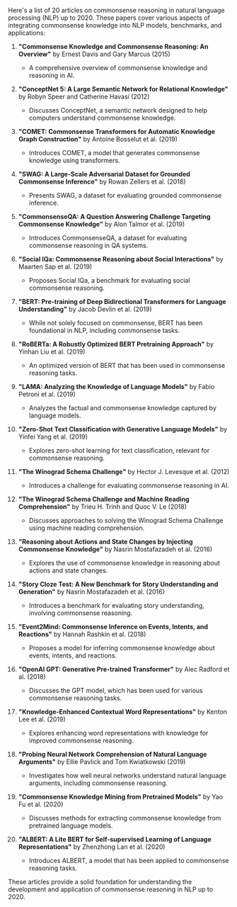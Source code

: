 Here's a list of 20 articles on commonsense reasoning in natural language processing (NLP) up to 2020. These papers cover various aspects of integrating commonsense knowledge into NLP models, benchmarks, and applications:

1. **"Commonsense Knowledge and Commonsense Reasoning: An Overview"** by Ernest Davis and Gary Marcus (2015)
   - A comprehensive overview of commonsense knowledge and reasoning in AI.

2. **"ConceptNet 5: A Large Semantic Network for Relational Knowledge"** by Robyn Speer and Catherine Havasi (2012)
   - Discusses ConceptNet, a semantic network designed to help computers understand commonsense knowledge.

3. **"COMET: Commonsense Transformers for Automatic Knowledge Graph Construction"** by Antoine Bosselut et al. (2019)
   - Introduces COMET, a model that generates commonsense knowledge using transformers.

4. **"SWAG: A Large-Scale Adversarial Dataset for Grounded Commonsense Inference"** by Rowan Zellers et al. (2018)
   - Presents SWAG, a dataset for evaluating grounded commonsense inference.

5. **"CommonsenseQA: A Question Answering Challenge Targeting Commonsense Knowledge"** by Alon Talmor et al. (2019)
   - Introduces CommonsenseQA, a dataset for evaluating commonsense reasoning in QA systems.

6. **"Social IQa: Commonsense Reasoning about Social Interactions"** by Maarten Sap et al. (2019)
   - Proposes Social IQa, a benchmark for evaluating social commonsense reasoning.

7. **"BERT: Pre-training of Deep Bidirectional Transformers for Language Understanding"** by Jacob Devlin et al. (2019)
   - While not solely focused on commonsense, BERT has been foundational in NLP, including commonsense tasks.

8. **"RoBERTa: A Robustly Optimized BERT Pretraining Approach"** by Yinhan Liu et al. (2019)
   - An optimized version of BERT that has been used in commonsense reasoning tasks.

9. **"LAMA: Analyzing the Knowledge of Language Models"** by Fabio Petroni et al. (2019)
   - Analyzes the factual and commonsense knowledge captured by language models.

10. **"Zero-Shot Text Classification with Generative Language Models"** by Yinfei Yang et al. (2019)
    - Explores zero-shot learning for text classification, relevant for commonsense reasoning.

11. **"The Winograd Schema Challenge"** by Hector J. Levesque et al. (2012)
    - Introduces a challenge for evaluating commonsense reasoning in AI.

12. **"The Winograd Schema Challenge and Machine Reading Comprehension"** by Trieu H. Trinh and Quoc V. Le (2018)
    - Discusses approaches to solving the Winograd Schema Challenge using machine reading comprehension.

13. **"Reasoning about Actions and State Changes by Injecting Commonsense Knowledge"** by Nasrin Mostafazadeh et al. (2016)
    - Explores the use of commonsense knowledge in reasoning about actions and state changes.

14. **"Story Cloze Test: A New Benchmark for Story Understanding and Generation"** by Nasrin Mostafazadeh et al. (2016)
    - Introduces a benchmark for evaluating story understanding, involving commonsense reasoning.

15. **"Event2Mind: Commonsense Inference on Events, Intents, and Reactions"** by Hannah Rashkin et al. (2018)
    - Proposes a model for inferring commonsense knowledge about events, intents, and reactions.

16. **"OpenAI GPT: Generative Pre-trained Transformer"** by Alec Radford et al. (2018)
    - Discusses the GPT model, which has been used for various commonsense reasoning tasks.

17. **"Knowledge-Enhanced Contextual Word Representations"** by Kenton Lee et al. (2019)
    - Explores enhancing word representations with knowledge for improved commonsense reasoning.

18. **"Probing Neural Network Comprehension of Natural Language Arguments"** by Ellie Pavlick and Tom Kwiatkowski (2019)
    - Investigates how well neural networks understand natural language arguments, including commonsense reasoning.

19. **"Commonsense Knowledge Mining from Pretrained Models"** by Yao Fu et al. (2020)
    - Discusses methods for extracting commonsense knowledge from pretrained language models.

20. **"ALBERT: A Lite BERT for Self-supervised Learning of Language Representations"** by Zhenzhong Lan et al. (2020)
    - Introduces ALBERT, a model that has been applied to commonsense reasoning tasks.

These articles provide a solid foundation for understanding the development and application of commonsense reasoning in NLP up to 2020.